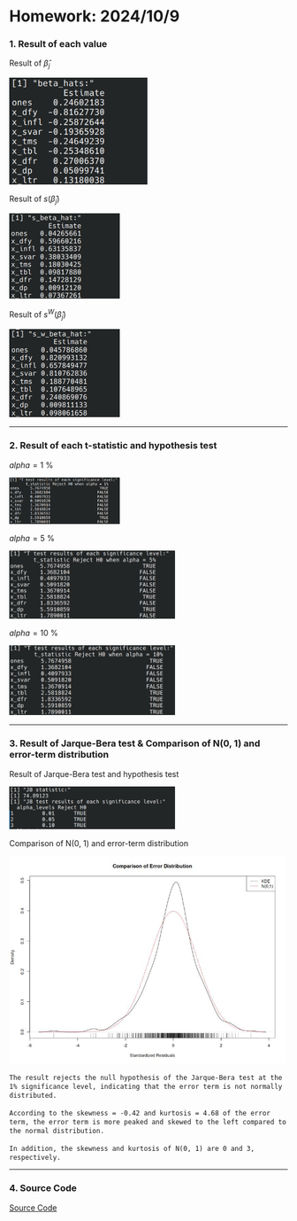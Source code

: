 <script type="text/javascript" src="http://cdn.mathjax.org/mathjax/latest/MathJax.js?config=TeX-AMS-MML_HTMLorMML"></script> <script type="text/x-mathjax-config"> MathJax.Hub.Config({ tex2jax: {inlineMath: [['$', '$']]}, messageStyle: "none" }); </script>

# Homework: 2024/10/9

### 1. Result of each value
Result of $\hat{\beta}_j$ 

<img src="./img/q1-1.png" width="250" alt="Result of beta_j">

Result of $s(\hat{\beta}_j)$

<img src="./img/q1-2.png" width="200" alt="Result of s(hat{beta}_j)">

Result of $s^W(\hat{\beta}_j)$

<img src="./img/q1-3.png" width="200" alt="Result of s^W(hat{beta}_j)">

---
<div style="page-break-after: always;"></div>

### 2. Result of each t-statistic and hypothesis test

$alpha = 1$ %

<img src="./img/q2-1.png" width="200" alt="Result of t-statistic and hypothesis test when alpha = 1%">

$alpha = 5$ %

<img src="./img/q2-2.png" width="300" alt="Result of t-statistic and hypothesis test when alpha = 5%">

$alpha = 10$ %

<img src="./img/q2-3.png" width="300" alt="Result of t-statistic and hypothesis test when alpha = 10%">

---
<div style="page-break-after: always;"></div>

### 3. Result of Jarque-Bera test & Comparison of N(0, 1) and error-term distribution

Result of Jarque-Bera test and hypothesis test

<img src="./img/q3-1.png" width="300" alt="Result of Jarque-Bera test and hypothesis test">

Comparison of N(0, 1) and error-term distribution

<img src="./img/error_distribution_comparison.jpg" width="500" alt="Comparison of N(0, 1) and error-term distribution">

    The result rejects the null hypothesis of the Jarque-Bera test at the 1% significance level, indicating that the error term is not normally distributed. 

    According to the skewness = -0.42 and kurtosis = 4.68 of the error term, the error term is more peaked and skewed to the left compared to the normal distribution.

    In addition, the skewness and kurtosis of N(0, 1) are 0 and 3, respectively.

---

### 4. Source Code
[Source Code](https://github.com/lin-1214/2024Econometric/blob/main/hw5/homework5.r)